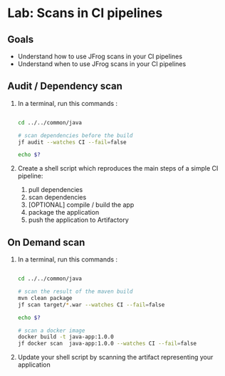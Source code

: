 # Lab: Scans in CI pipelines

## Goals

* Understand how to use JFrog scans in your CI pipelines
* Understand when to use JFrog scans in your CI pipelines

## Audit / Dependency scan

1. In a terminal, run this commands :

   ```bash

   cd ../../common/java

   # scan dependencies before the build
   jf audit --watches CI --fail=false

   echo $?
   ```

2. Create a shell script which reproduces the main steps of a simple CI pipeline:  

   1. pull dependencies
   2. scan dependencies
   3. [OPTIONAL] compile / build the app
   4. package the application
   5. push the application to Artifactory

## On Demand scan

1. In a terminal, run this commands :

   ```bash

   cd ../../common/java

   # scan the result of the maven build
   mvn clean package
   jf scan target/*.war --watches CI --fail=false

   echo $?
   
   # scan a docker image
   docker build -t java-app:1.0.0
   jf docker scan  java-app:1.0.0 --watches CI --fail=false
   ```

2. Update your shell script by scanning the artifact representing your application
